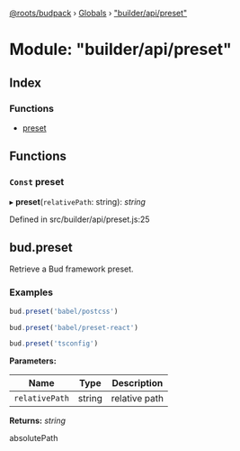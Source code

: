 [@roots/budpack](../README.md) › [Globals](../globals.md) › ["builder/api/preset"](_builder_api_preset_.md)

# Module: "builder/api/preset"

## Index

### Functions

* [preset](_builder_api_preset_.md#const-preset)

## Functions

### `Const` preset

▸ **preset**(`relativePath`: string): *string*

Defined in src/builder/api/preset.js:25

## bud.preset

Retrieve a Bud framework preset.

### Examples

```js
bud.preset('babel/postcss')
```

```js
bud.preset('babel/preset-react')
```

```js
bud.preset('tsconfig')
```

**Parameters:**

Name | Type | Description |
------ | ------ | ------ |
`relativePath` | string | relative path |

**Returns:** *string*

absolutePath
